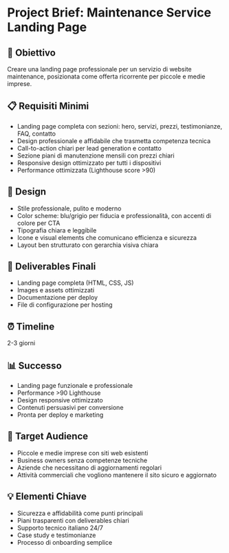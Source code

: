 # Project Brief: Maintenance Service Landing Page

## 🎯 Obiettivo
Creare una landing page professionale per un servizio di website maintenance, posizionata come offerta ricorrente per piccole e medie imprese.

## 📋 Requisiti Minimi
- Landing page completa con sezioni: hero, servizi, prezzi, testimonianze, FAQ, contatto
- Design professionale e affidabile che trasmetta competenza tecnica
- Call-to-action chiari per lead generation e contatto
- Sezione piani di manutenzione mensili con prezzi chiari
- Responsive design ottimizzato per tutti i dispositivi
- Performance ottimizzata (Lighthouse score >90)

## 🎨 Design
- Stile professionale, pulito e moderno
- Color scheme: blu/grigio per fiducia e professionalità, con accenti di colore per CTA
- Tipografia chiara e leggibile
- Icone e visual elements che comunicano efficienza e sicurezza
- Layout ben strutturato con gerarchia visiva chiara

## 🚀 Deliverables Finali
- Landing page completa (HTML, CSS, JS)
- Images e assets ottimizzati
- Documentazione per deploy
- File di configurazione per hosting

## ⏰ Timeline
2-3 giorni

## 📊 Successo
- Landing page funzionale e professionale
- Performance >90 Lighthouse
- Design responsive ottimizzato
- Contenuti persuasivi per conversione
- Pronta per deploy e marketing

## 🎯 Target Audience
- Piccole e medie imprese con siti web esistenti
- Business owners senza competenze tecniche
- Aziende che necessitano di aggiornamenti regolari
- Attività commerciali che vogliono mantenere il sito sicuro e aggiornato

## 💡 Elementi Chiave
- Sicurezza e affidabilità come punti principali
- Piani trasparenti con deliverables chiari
- Supporto tecnico italiano 24/7
- Case study e testimonianze
- Processo di onboarding semplice